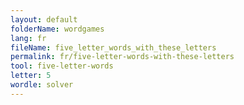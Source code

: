 ```yaml
---
layout: default
folderName: wordgames
lang: fr
fileName: five_letter_words_with_these_letters
permalink: fr/five-letter-words-with-these-letters
tool: five-letter-words
letter: 5
wordle: solver
---
```

